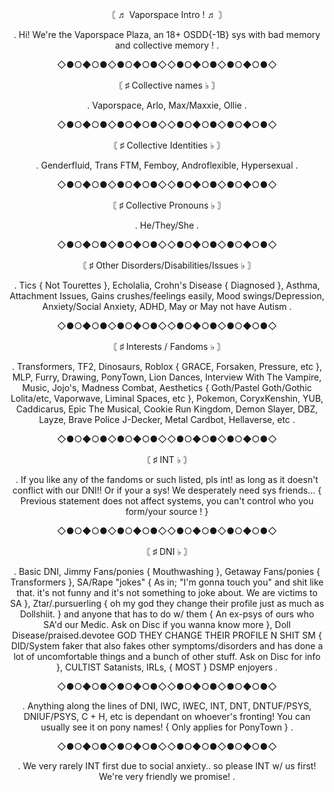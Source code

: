 <p align="center">   〘 ♬ Vaporspace Intro ! ♬ 〙
  
 <p align="center"> . Hi! We're the Vaporspace Plaza, an 18+ OSDD{-1B} sys with bad memory and collective memory ! .

  <p align="center"> ◇●○◆○●◇●○◆○●◇◇●○◆○●◇●○◆○●◇
  
 <p align="center">  〘 ♯ Collective names ♭ 〙
 <p align="center"> . Vaporspace, Arlo, Max/Maxxie, Ollie .

 <p align="center"> ◇●○◆○●◇●○◆○●◇◇●○◆○●◇●○◆○●◇

  <p align="center"> 〘 ♯ Collective Identities ♭ 〙
 <p align="center"> . Genderfluid, Trans FTM, Femboy, Androflexible, Hypersexual .

<p align="center">  ◇●○◆○●◇●○◆○●◇◇●○◆○●◇●○◆○●◇

  <p align="center"> 〘 ♯ Collective Pronouns ♭ 〙
 <p align="center"> . He/They/She .

 <p align="center"> ◇●○◆○●◇●○◆○●◇◇●○◆○●◇●○◆○●◇

  <p align="center"> 〘 ♯ Other Disorders/Disabilities/Issues ♭ 〙
  <p align="center"> . Tics { Not Tourettes }, Echolalia, Crohn's Disease { Diagnosed }, Asthma, Attachment Issues, Gains crushes/feelings easily, Mood swings/Depression, Anxiety/Social Anxiety, ADHD, May or May not have Autism .

<p align="center"> ◇●○◆○●◇●○◆○●◇◇●○◆○●◇●○◆○●◇

  <p align="center"> 〘 ♯ Interests / Fandoms ♭ 〙
 <p align="center"> . Transformers, TF2, Dinosaurs, Roblox { GRACE, Forsaken, Pressure, etc }, MLP, Furry, Drawing, PonyTown, Lion Dances, Interview With The Vampire, Music, Jojo's, Madness Combat, Aesthetics { Goth/Pastel Goth/Gothic Lolita/etc, Vaporwave, Liminal Spaces, etc }, Pokemon, CoryxKenshin, YUB, Caddicarus, Epic The Musical, Cookie Run Kingdom, Demon Slayer, DBZ, Layze, Brave Police J-Decker, Metal Cardbot, Hellaverse, etc .

 <p align="center"> ◇●○◆○●◇●○◆○●◇◇●○◆○●◇●○◆○●◇

 <p align="center"> 〘 ♯ INT ♭ 〙
 <p align="center"> . If you like any of the fandoms or such listed, pls int! as long as it doesn't conflict with our DNI!! Or if your a sys! We desperately need sys friends... { Previous statement does not affect systems, you can't control who you form/your source ! }

 <p align="center"> ◇●○◆○●◇●○◆○●◇◇●○◆○●◇●○◆○●◇

 <p align="center"> 〘 ♯ DNI ♭ 〙
 <p align="center"> . Basic DNI, Jimmy Fans/ponies { Mouthwashing }, Getaway Fans/ponies { Transformers }, SA/Rape "jokes" { As in; "I'm gonna touch you" and shit like that. it's not funny and it's not something to joke about. We are victims to SA }, Ztar/.pursuerling { oh my god they change their profile just as much as Dollshiit. } and anyone that has to do w/ them { An ex-psys of ours who SA'd our Medic. Ask on Disc if you wanna know more }, Doll Disease/praised.devotee GOD THEY CHANGE THEIR PROFILE N SHIT SM { DID/System faker that also fakes other symptoms/disorders and has done a lot of uncomfortable things and a bunch of other stuff. Ask on Disc for info }, CULTIST Satanists, IRLs, { MOST } DSMP enjoyers .

 <p align="center"> ◇●○◆○●◇●○◆○●◇◇●○◆○●◇●○◆○●◇

 <p align="center"> . Anything along the lines of DNI, IWC, IWEC, INT, DNT, DNTUF/PSYS, DNIUF/PSYS, C + H, etc is dependant on whoever's fronting! You can usually see it on pony names! { Only applies for PonyTown } .

 <p align="center"> ◇●○◆○●◇●○◆○●◇◇●○◆○●◇●○◆○●◇
 

 <p align="center"> . We very rarely INT first due to social anxiety.. so please INT w/ us first! We're very friendly we promise! .
<!--
**VaporspacePlaza/VaporspacePlaza** is a ✨ _special_ ✨ repository because its `README.md` (this file) appears on your GitHub profile.

Here are some ideas to get you started:

- 🔭 I’m currently working on ...
- 🌱 I’m currently learning ...
- 👯 I’m looking to collaborate on ...
- 🤔 I’m looking for help with ...
- 💬 Ask me about ...
- 📫 How to reach me: ...
- 😄 Pronouns: ...
- ⚡ Fun fact: ...
-->
